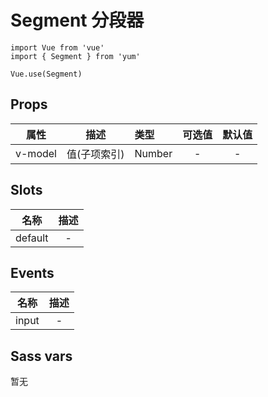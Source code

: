 # Segment 分段器

```JS
import Vue from 'vue'
import { Segment } from 'yum'

Vue.use(Segment)
```

## Props

| 属性 | 描述 | 类型 | 可选值 | 默认值 |
| - | :-: | :- | :-: | :-: |
| v-model | 值(子项索引) | Number | - | - |

## Slots

| 名称 | 描述 |
| :-: | :-: |
| default | - |

## Events

| 名称 | 描述 |
| :-: | :-: |
| input | - |

## Sass vars

暂无
